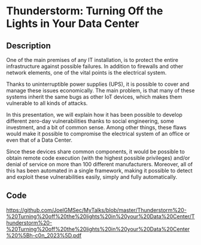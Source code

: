 # Thunderstorm: Turning Off the Lights in Your Data Center

## Description
One of the main premises of any IT installation, is to protect the entire infrastructure against possible failures. In addition to firewalls and other network elements, one of the vital points is the electrical system.

Thanks to uninterruptible power supplies (UPS), it is possible to cover and manage these issues economically. The main problem, is that many of these systems inherit the same bugs as other IoT devices, which makes them vulnerable to all kinds of attacks.

In this presentation, we will explain how it has been possible to develop different zero-day vulnerabilities thanks to social engineering, some investment, and a bit of common sense. Among other things, these flaws would make it possible to compromise the electrical system of an office or even that of a Data Center.

Since these devices share common components, it would be possible to obtain remote code execution (with the highest possible privileges) and/or denial of service on more than 100 different manufacturers. Moreover, all of this has been automated in a single framework, making it possible to detect and exploit these vulnerabilities easily, simply and fully automatically.

## Code
https://github.com/JoelGMSec/MyTalks/blob/master/Thunderstorm%20-%20Turning%20off%20the%20lights%20in%20your%20Data%20Center/Thunderstorm%20-%20Turning%20off%20the%20lights%20in%20your%20Data%20Center%20%5Bh-c0n_2023%5D.pdf
